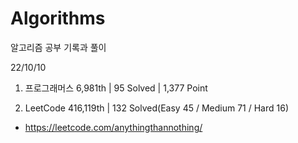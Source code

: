 # Algorithms

알고리즘 공부 기록과 풀이

22/10/10

1. 프로그래머스 6,981th | 95 Solved | 1,377 Point

2. LeetCode 416,119th | 132 Solved(Easy 45 / Medium 71 / Hard 16)
- https://leetcode.com/anythingthannothing/
